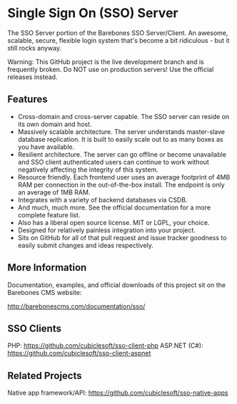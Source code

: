 Single Sign On (SSO) Server
===========================

The SSO Server portion of the Barebones SSO Server/Client.  An awesome, scalable, secure, flexible login system that's become a bit ridiculous - but it still rocks anyway.

Warning:  This GitHub project is the live development branch and is frequently broken.  Do NOT use on production servers!  Use the official releases instead.

Features
--------

* Cross-domain and cross-server capable.  The SSO server can reside on its own domain and host.
* Massively scalable architecture.  The server understands master-slave database replication.  It is built to easily scale out to as many boxes as you have available.
* Resilient architecture.  The server can go offline or become unavailable and SSO client authenticated users can continue to work without negatively affecting the integrity of this system.
* Resource friendly.  Each frontend user uses an average footprint of 4MB RAM per connection in the out-of-the-box install.  The endpoint is only an average of 1MB RAM.
* Integrates with a variety of backend databases via CSDB.
* And much, much more.  See the official documentation for a more complete feature list.
* Also has a liberal open source license.  MIT or LGPL, your choice.
* Designed for relatively painless integration into your project.
* Sits on GitHub for all of that pull request and issue tracker goodness to easily submit changes and ideas respectively.

More Information
----------------

Documentation, examples, and official downloads of this project sit on the Barebones CMS website:

http://barebonescms.com/documentation/sso/

SSO Clients
-----------

PHP:  https://github.com/cubiclesoft/sso-client-php
ASP.NET (C#):  https://github.com/cubiclesoft/sso-client-aspnet

Related Projects
----------------

Native app framework/API:  https://github.com/cubiclesoft/sso-native-apps
